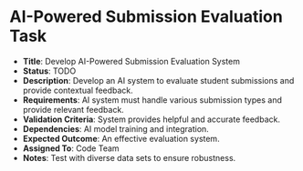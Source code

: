 # AI-Powered Submission Evaluation Task
- **Title**: Develop AI-Powered Submission Evaluation System
- **Status**: TODO
- **Description**: Develop an AI system to evaluate student submissions and provide contextual feedback.
- **Requirements**: AI system must handle various submission types and provide relevant feedback.
- **Validation Criteria**: System provides helpful and accurate feedback.
- **Dependencies**: AI model training and integration.
- **Expected Outcome**: An effective evaluation system.
- **Assigned To**: Code Team
- **Notes**: Test with diverse data sets to ensure robustness.
